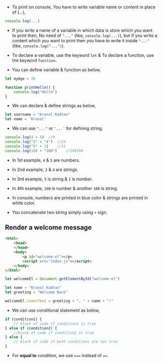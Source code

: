 - To print on console, You have to write variable name or content in place of (...),
  
```js
console.log(...)
```

- If you write a name of a variable in which data is store which you want to print then, No need of `"..."` (like, `console.log(...)`), but if you write a content which you want to print then you have to write it inside `"..."` (like, `console.log("...")`).

- To declare a variable, use the keyword `let` & To declare a function, use the keyword `function`.
- You can define variable & function as below,

```js
let myAge = 20

function printHello() {
    console.log("Hello")
}
```

- We can declare & define strings as below, 
```js
let username = "Krunal Kadtan"
let name = 'Krunal'
```
- We can use `"..."` or `'...'` for defining string.

```js
console.log(4 + 5)  //9
console.log("2" + "4")  //24
console.log("5" + 1)    //51
console.log(100 + "100")    //100100
```
- In 1st example, `4` & `5` are numbers.
- In 2nd example, `2` & `4` are strings.
- In 3rd example, `5` is string & `1` is number.
- In 4th example, `100` is number & another `100` is string.

- In console, numbers are printed in blue color & strings are printed in white color.

- You concatenate two string simply using `+` sign.

## Render a welcome message

```html
<html>
    <head>
    </head>
    <body>
        <p id="welcome-el"></p>
        <script src="index.js"></script>
    </body>
</html>
```

```js
let welcomeEl = document.getElementById("welcome-el")

let name = "Krunal Kadtan"
let greeting = "Welcome Back"

welcomeEl.innerText = greeting + ", " + name + "!"
```

- We can use conditional statement as below,
```js
if (condition1) {
    // block of code if condition1 is true
} else if (condition2) {
    //block of code if condition2 is true
} else {
    // block of code if both conditions are not true
}
```

- For **equal to** condition, we use `===` instead of `==`.